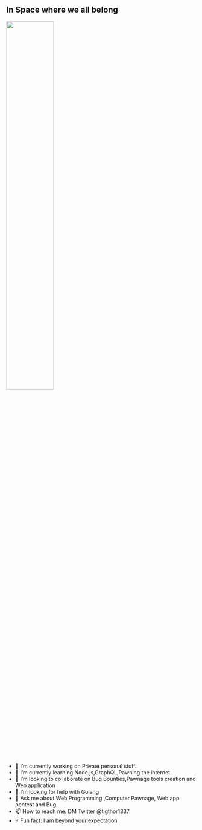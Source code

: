 ## In Space where we all belong
<a href="https://samy.pl"><img src="https://raw.githubusercontent.com/samyk/samyk/main/.../c.svg" width="50%" height="50%"></a>

- 🔭 I’m currently working on Private personal stuff.
- 🌱 I’m currently learning Node.js,GraphQL,Pawning the internet
- 👯 I’m looking to collaborate on Bug Bounties,Pawnage tools creation and Web application
- 🤔 I’m looking for help with Golang
- 💬 Ask me about Web Programming ,Computer Pawnage, Web app pentest and Bug
- 📫 How to reach me: DM Twitter @tigthor1337
- ⚡ Fun fact: I am beyond your expectation
